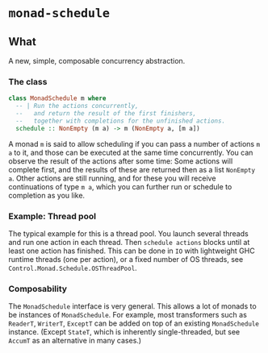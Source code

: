 # `monad-schedule`

## What

A new, simple, composable concurrency abstraction.

### The class

```haskell
class MonadSchedule m where
  -- | Run the actions concurrently,
  --   and return the result of the first finishers,
  --   together with completions for the unfinished actions.
  schedule :: NonEmpty (m a) -> m (NonEmpty a, [m a])
```

A monad `m` is said to allow scheduling if you can pass a number of actions `m a` to it,
and those can be executed at the same time concurrently.
You can observe the result of the actions after some time:
Some actions will complete first, and the results of these are returned then as a list `NonEmpty a`.
Other actions are still running, and for these you will receive continuations of type `m a`,
which you can further run or schedule to completion as you like.

### Example: Thread pool

The typical example for this is a thread pool.
You launch several threads and run one action in each thread.
Then `schedule actions` blocks until at least one action has finished.
This can be done in `IO` with lightweight GHC runtime threads (one per action),
or a fixed number of OS threads, see `Control.Monad.Schedule.OSThreadPool`.

### Composability

The `MonadSchedule` interface is very general.
This allows a lot of monads to be instances of `MonadSchedule`.
For example, most transformers such as `ReaderT`, `WriterT`, `ExceptT` can be added on top of an existing `MonadSchedule` instance.
(Except `StateT`, which is inherently single-threaded, but see `AccumT` as an alternative in many cases.)
